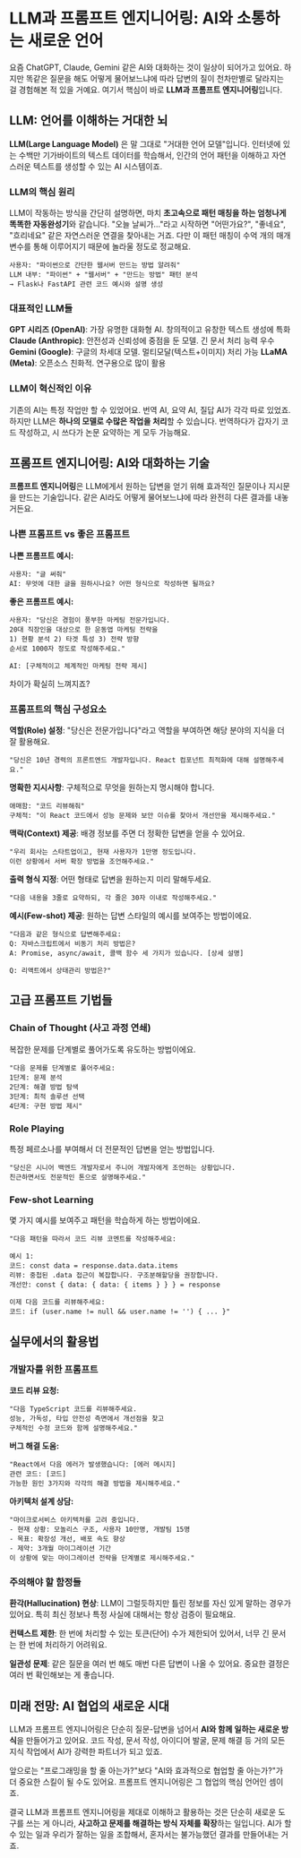 
# LLM과 프롬프트 엔지니어링: AI와 소통하는 새로운 언어

요즘 ChatGPT, Claude, Gemini 같은 AI와 대화하는 것이 일상이 되어가고 있어요. 하지만 똑같은 질문을 해도 어떻게 물어보느냐에 따라 답변의 질이 천차만별로 달라지는 걸 경험해본 적 있을 거예요. 여기서 핵심이 바로 **LLM과 프롬프트 엔지니어링**입니다.

## LLM: 언어를 이해하는 거대한 뇌

**LLM(Large Language Model)** 은 말 그대로 "거대한 언어 모델"입니다. 인터넷에 있는 수백만 기가바이트의 텍스트 데이터를 학습해서, 인간의 언어 패턴을 이해하고 자연스러운 텍스트를 생성할 수 있는 AI 시스템이죠.

### LLM의 핵심 원리

LLM이 작동하는 방식을 간단히 설명하면, 마치 **초고속으로 패턴 매칭을 하는 엄청나게 똑똑한 자동완성기**와 같습니다. "오늘 날씨가..."라고 시작하면 "어떤가요?", "좋네요", "흐리네요" 같은 자연스러운 연결을 찾아내는 거죠. 다만 이 패턴 매칭이 수억 개의 매개변수를 통해 이루어지기 때문에 놀라울 정도로 정교해요.

```
사용자: "파이썬으로 간단한 웹서버 만드는 방법 알려줘"
LLM 내부: "파이썬" + "웹서버" + "만드는 방법" 패턴 분석
→ Flask나 FastAPI 관련 코드 예시와 설명 생성
```


### 대표적인 LLM들

**GPT 시리즈 (OpenAI)**: 가장 유명한 대화형 AI. 창의적이고 유창한 텍스트 생성에 특화
**Claude (Anthropic)**: 안전성과 신뢰성에 중점을 둔 모델. 긴 문서 처리 능력 우수
**Gemini (Google)**: 구글의 차세대 모델. 멀티모달(텍스트+이미지) 처리 가능
**LLaMA (Meta)**: 오픈소스 친화적. 연구용으로 많이 활용

### LLM이 혁신적인 이유

기존의 AI는 특정 작업만 할 수 있었어요. 번역 AI, 요약 AI, 질답 AI가 각각 따로 있었죠. 하지만 LLM은 **하나의 모델로 수많은 작업을 처리**할 수 있습니다. 번역하다가 갑자기 코드 작성하고, 시 쓰다가 논문 요약하는 게 모두 가능해요.

## 프롬프트 엔지니어링: AI와 대화하는 기술

**프롬프트 엔지니어링**은 LLM에게서 원하는 답변을 얻기 위해 효과적인 질문이나 지시문을 만드는 기술입니다. 같은 AI라도 어떻게 물어보느냐에 따라 완전히 다른 결과를 내놓거든요.

### 나쁜 프롬프트 vs 좋은 프롬프트

**나쁜 프롬프트 예시:**

```
사용자: "글 써줘"
AI: 무엇에 대한 글을 원하시나요? 어떤 형식으로 작성하면 될까요?
```

**좋은 프롬프트 예시:**

```
사용자: "당신은 경험이 풍부한 마케팅 전문가입니다. 
20대 직장인을 대상으로 한 운동앱 마케팅 전략을 
1) 현황 분석 2) 타겟 특성 3) 전략 방향 
순서로 1000자 정도로 작성해주세요."

AI: [구체적이고 체계적인 마케팅 전략 제시]
```

차이가 확실히 느껴지죠?

### 프롬프트의 핵심 구성요소

**역할(Role) 설정**: "당신은 전문가입니다"라고 역할을 부여하면 해당 분야의 지식을 더 잘 활용해요.

```
"당신은 10년 경력의 프론트엔드 개발자입니다. React 컴포넌트 최적화에 대해 설명해주세요."
```

**명확한 지시사항**: 구체적으로 무엇을 원하는지 명시해야 합니다.

```
애매함: "코드 리뷰해줘"
구체적: "이 React 코드에서 성능 문제와 보안 이슈를 찾아서 개선안을 제시해주세요."
```

**맥락(Context) 제공**: 배경 정보를 주면 더 정확한 답변을 얻을 수 있어요.

```
"우리 회사는 스타트업이고, 현재 사용자가 1만명 정도입니다. 
이런 상황에서 서버 확장 방법을 조언해주세요."
```

**출력 형식 지정**: 어떤 형태로 답변을 원하는지 미리 말해두세요.

```
"다음 내용을 3줄로 요약하되, 각 줄은 30자 이내로 작성해주세요."
```

**예시(Few-shot) 제공**: 원하는 답변 스타일의 예시를 보여주는 방법이에요.

```
"다음과 같은 형식으로 답변해주세요:
Q: 자바스크립트에서 비동기 처리 방법은?
A: Promise, async/await, 콜백 함수 세 가지가 있습니다. [상세 설명]

Q: 리액트에서 상태관리 방법은?"
```


## 고급 프롬프트 기법들

### Chain of Thought (사고 과정 연쇄)

복잡한 문제를 단계별로 풀어가도록 유도하는 방법이에요.

```
"다음 문제를 단계별로 풀어주세요:
1단계: 문제 분석
2단계: 해결 방법 탐색  
3단계: 최적 솔루션 선택
4단계: 구현 방법 제시"
```


### Role Playing

특정 페르소나를 부여해서 더 전문적인 답변을 얻는 방법입니다.

```
"당신은 시니어 백엔드 개발자로서 주니어 개발자에게 조언하는 상황입니다. 
친근하면서도 전문적인 톤으로 설명해주세요."
```


### Few-shot Learning

몇 가지 예시를 보여주고 패턴을 학습하게 하는 방법이에요.

```
"다음 패턴을 따라서 코드 리뷰 코멘트를 작성해주세요:

예시 1:
코드: const data = response.data.data.items
리뷰: 중첩된 .data 접근이 복잡합니다. 구조분해할당을 권장합니다.
개선안: const { data: { data: { items } } } = response

이제 다음 코드를 리뷰해주세요:
코드: if (user.name != null && user.name != '') { ... }"
```


## 실무에서의 활용법

### 개발자를 위한 프롬프트

**코드 리뷰 요청:**

```
"다음 TypeScript 코드를 리뷰해주세요. 
성능, 가독성, 타입 안전성 측면에서 개선점을 찾고 
구체적인 수정 코드와 함께 설명해주세요."
```

**버그 해결 도움:**

```
"React에서 다음 에러가 발생했습니다: [에러 메시지]
관련 코드: [코드]
가능한 원인 3가지와 각각의 해결 방법을 제시해주세요."
```

**아키텍처 설계 상담:**

```
"마이크로서비스 아키텍처를 고려 중입니다.
- 현재 상황: 모놀리스 구조, 사용자 10만명, 개발팀 15명
- 목표: 확장성 개선, 배포 속도 향상
- 제약: 3개월 마이그레이션 기간
이 상황에 맞는 마이그레이션 전략을 단계별로 제시해주세요."
```


### 주의해야 할 함정들

**환각(Hallucination) 현상**: LLM이 그럴듯하지만 틀린 정보를 자신 있게 말하는 경우가 있어요. 특히 최신 정보나 특정 사실에 대해서는 항상 검증이 필요해요.

**컨텍스트 제한**: 한 번에 처리할 수 있는 토큰(단어) 수가 제한되어 있어서, 너무 긴 문서는 한 번에 처리하기 어려워요.

**일관성 문제**: 같은 질문을 여러 번 해도 매번 다른 답변이 나올 수 있어요. 중요한 결정은 여러 번 확인해보는 게 좋습니다.

## 미래 전망: AI 협업의 새로운 시대

LLM과 프롬프트 엔지니어링은 단순히 질문-답변을 넘어서 **AI와 함께 일하는 새로운 방식**을 만들어가고 있어요. 코드 작성, 문서 작성, 아이디어 발굴, 문제 해결 등 거의 모든 지식 작업에서 AI가 강력한 파트너가 되고 있죠.

앞으로는 "프로그래밍을 할 줄 아는가?"보다 "AI와 효과적으로 협업할 줄 아는가?"가 더 중요한 스킬이 될 수도 있어요. 프롬프트 엔지니어링은 그 협업의 핵심 언어인 셈이죠.

결국 LLM과 프롬프트 엔지니어링을 제대로 이해하고 활용하는 것은 단순히 새로운 도구를 쓰는 게 아니라, **사고하고 문제를 해결하는 방식 자체를 확장**하는 일입니다. AI가 할 수 있는 일과 우리가 잘하는 일을 조합해서, 혼자서는 불가능했던 결과를 만들어내는 거죠.

